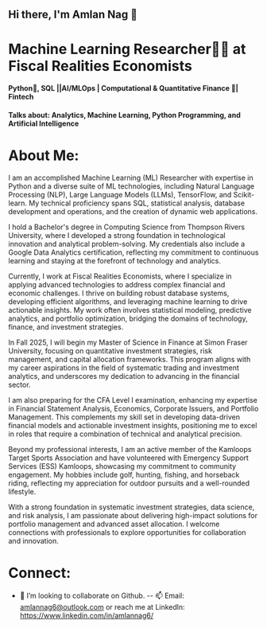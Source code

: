 ## Hi there, I'm Amlan Nag  👋

# Machine Learning Researcher👨‍🔬 at Fiscal Realities Economists

#### Python🐍, SQL ||AI/MLOps | Computational & Quantitative Finance 🧠| Fintech 

#### Talks about: Analytics,  Machine Learning, Python Programming, and Artificial Intelligence

# About Me:

I am an accomplished Machine Learning (ML) Researcher with expertise in Python and a diverse suite of ML technologies, including Natural Language Processing (NLP), Large Language Models (LLMs), TensorFlow, and Scikit-learn. My technical proficiency spans SQL, statistical analysis, database development and operations, and the creation of dynamic web applications.

I hold a Bachelor's degree in Computing Science from Thompson Rivers University, where I developed a strong foundation in technological innovation and analytical problem-solving. My credentials also include a Google Data Analytics certification, reflecting my commitment to continuous learning and staying at the forefront of technology and analytics.

Currently, I work at Fiscal Realities Economists, where I specialize in applying advanced technologies to address complex financial and economic challenges. I thrive on building robust database systems, developing efficient algorithms, and leveraging machine learning to drive actionable insights. My work often involves statistical modeling, predictive analytics, and portfolio optimization, bridging the domains of technology, finance, and investment strategies.

In Fall 2025, I will begin my Master of Science in Finance at Simon Fraser University, focusing on quantitative investment strategies, risk management, and capital allocation frameworks. This program aligns with my career aspirations in the field of systematic trading and investment analytics, and underscores my dedication to advancing in the financial sector.

I am also preparing for the CFA Level I examination, enhancing my expertise in Financial Statement Analysis, Economics, Corporate Issuers, and Portfolio Management. This complements my skill set in developing data-driven financial models and actionable investment insights, positioning me to excel in roles that require a combination of technical and analytical precision.

Beyond my professional interests, I am an active member of the Kamloops Target Sports Association and have volunteered with Emergency Support Services (ESS) Kamloops, showcasing my commitment to community engagement. My hobbies include golf, hunting, fishing, and horseback riding, reflecting my appreciation for outdoor pursuits and a well-rounded lifestyle.

With a strong foundation in systematic investment strategies, data science, and risk analysis, I am passionate about delivering high-impact solutions for portfolio management and advanced asset allocation. I welcome connections with professionals to explore opportunities for collaboration and innovation.

# Connect: 
- 👯 I’m looking to collaborate on Github.
-- 📫 Email: amlannag6@outlook.com or reach me at Linkedln:  https://www.linkedin.com/in/amlannag6/    








